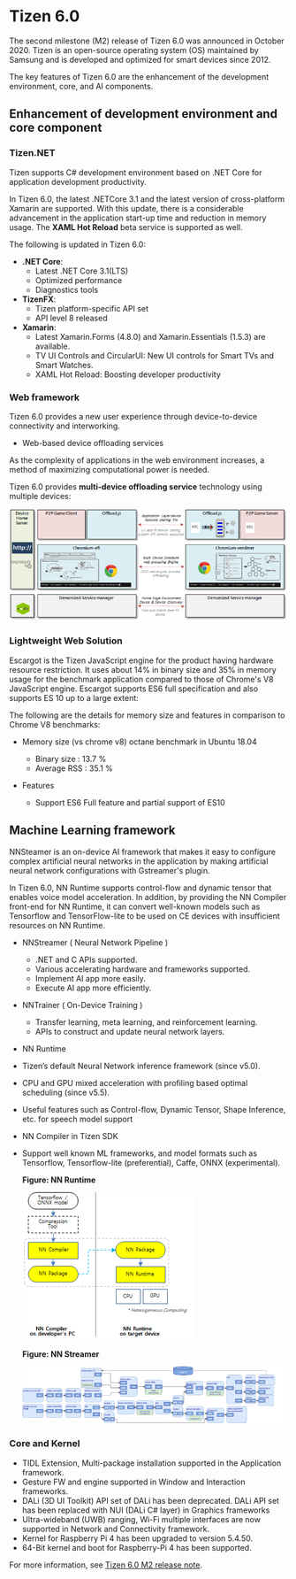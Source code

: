 # Tizen 6.0

The second milestone (M2) release of Tizen 6.0 was announced in October 2020.
Tizen is an open-source operating system (OS) maintained by Samsung and is developed and optimized for smart devices since 2012.

The key features of Tizen 6.0 are the enhancement of the development environment, core, and AI components.

## Enhancement of development environment and core component

### Tizen.NET

Tizen supports C# development environment based on .NET Core for application development productivity.

In Tizen 6.0, the latest .NETCore 3.1 and the latest version of cross-platform Xamarin are supported. With this update, there is a considerable advancement in the application start-up time and reduction in memory usage. The **XAML Hot Reload** beta service is supported as well.

The following is updated in Tizen 6.0:

- **.NET Core**:
     - Latest .NET Core 3.1(LTS)
     - Optimized performance
     - Diagnostics tools
- **TizenFX**:
    - Tizen platform-specific API set
    - API level 8 released
- **Xamarin**:
    -  Latest Xamarin.Forms (4.8.0)  and Xamarin.Essentials (1.5.3) are available.
    - TV UI Controls and CircularUI: New UI controls for Smart TVs and Smart Watches.
    - XAML Hot Reload: Boosting developer productivity

### Web framework

Tizen 6.0 provides a new user experience through device-to-device connectivity and interworking.

- Web-based device offloading services

As the complexity of applications in the web environment increases, a method of maximizing computational power is needed.

Tizen 6.0 provides **multi-device offloading service** technology using multiple devices:

![img](media/6.0_1_web.png)

### Lightweight Web Solution

Escargot is the Tizen JavaScript engine for the product having hardware resource restriction. It uses about 14% in binary size and 35% in memory usage for the benchmark application compared to those of Chrome's V8 JavaScript engine. Escargot supports ES6 full specification and also supports ES 10 up to a large extent:

 The following are the details for memory size and features in comparison to Chrome V8 benchmarks:

  - Memory size  (vs chrome v8) octane benchmark in Ubuntu 18.04
    - Binary size : 13.7 %
    - Average RSS : 35.1 %

  - Features
    - Support ES6 Full feature and partial support of ES10

## Machine Learning framework

NNSteamer is an on-device AI framework that makes it easy to configure complex artificial neural networks in the application by making artificial neural network configurations with Gstreamer's plugin. 	 

In Tizen 6.0, NN Runtime supports control-flow and dynamic tensor that enables voice model acceleration. In addition, by providing the NN Compiler front-end for NN Runtime, it can convert well-known models such as Tensorflow and TensorFlow-lite to be used on CE devices with insufficient resources on NN Runtime.	 

- NNStreamer ( Neural Network Pipeline ) 	 
  - .NET and C APIs supported. 	 
  - Various accelerating hardware and frameworks supported. 	 	 
  - Implement AI app more easily. 	 
  - Execute AI app more efficiently. 	 

- NNTrainer ( On-Device Training )
  - Transfer learning, meta learning, and reinforcement learning. 	 
  - APIs to construct and update neural network layers.

- NN Runtime 	 
 - Tizen’s default Neural Network inference framework (since v5.0).
 - CPU and GPU mixed acceleration with profiling based optimal scheduling (since v5.5).
 - Useful features such as Control-flow, Dynamic Tensor, Shape Inference, etc. for speech model support

- NN Compiler in Tizen SDK 	 
 - Support well known ML frameworks, and model formats such as Tensorflow, Tensorflow-lite (preferential), Caffe, ONNX (experimental). 	 

   **Figure: NN Runtime**

   ![NN Runtime](./media/6.0_1_NNRuntime.png)

   **Figure: NN Streamer**

   ![NN Streamer](./media/6.0_1_NNStreamer.png)

### Core and Kernel
- TIDL Extension, Multi-package installation supported in the Application framework.
- Gesture FW and engine supported in Window and Interaction frameworks.
- DALi (3D UI Toolkit) API set of DALi has been deprecated. DALi API set has been replaced with NUI (DALi C# layer) in Graphics frameworks
- Ultra-wideband (UWB) ranging, Wi-Fi multiple interfaces are now supported in Network and Connectivity framework.
- Kernel for Raspberry Pi 4 has been upgraded to version 5.4.50.
- 64-Bit kernel and boot for Raspberry-Pi 4 has been supported.


For more information, see [Tizen 6.0 M2 release note](../../release-notes/tizen-6-0-m2.md).
